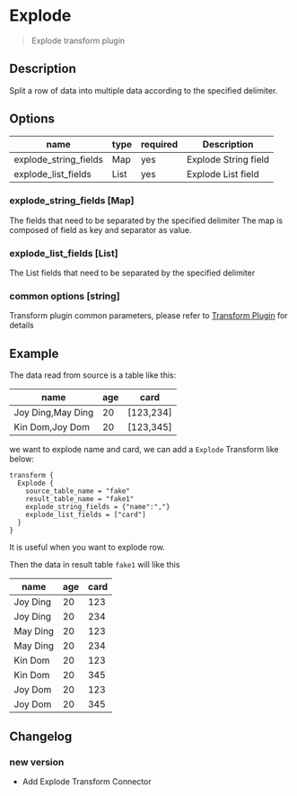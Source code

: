 # Explode

> Explode transform plugin

## Description

Split a row of data into multiple data according to the specified delimiter.

## Options

| name                  | type | required | Description          |
|-----------------------|------|----------|----------------------|
| explode_string_fields | Map  | yes      | Explode String field |
| explode_list_fields   | List | yes      | Explode List field   |


### explode_string_fields [Map]

The fields that need to be separated by the specified delimiter
The map is composed of field as key and separator as value.

### explode_list_fields [List]

The List fields that need to be separated by the specified delimiter


### common options [string]

Transform plugin common parameters, please refer to [Transform Plugin](common-options.md) for details

## Example

The data read from source is a table like this:

| name              | age | card      |
|-------------------|-----|-----------|
| Joy Ding,May Ding | 20  | [123,234] |
| Kin Dom,Joy Dom   | 20  | [123,345] |

we want to explode name and card, we can add a `Explode` Transform like below:

```
transform {
  Explode {
    source_table_name = "fake"
    result_table_name = "fake1"
    explode_string_fields = {"name":","}
    explode_list_fields = ["card"]
  }
}
```


It is useful when you want to explode row.

Then the data in result table `fake1` will like this

|   name   | age | card |
|----------|-----|------|
| Joy Ding | 20  | 123  |
| Joy Ding | 20  | 234  |
| May Ding | 20   | 123  |
| May Ding | 20   | 234  |
| Kin Dom  | 20  | 123  |
| Kin Dom  | 20  | 345  |
| Joy Dom  | 20  | 123  |
| Joy Dom  | 20  | 345  |

## Changelog

### new version

- Add Explode Transform Connector

